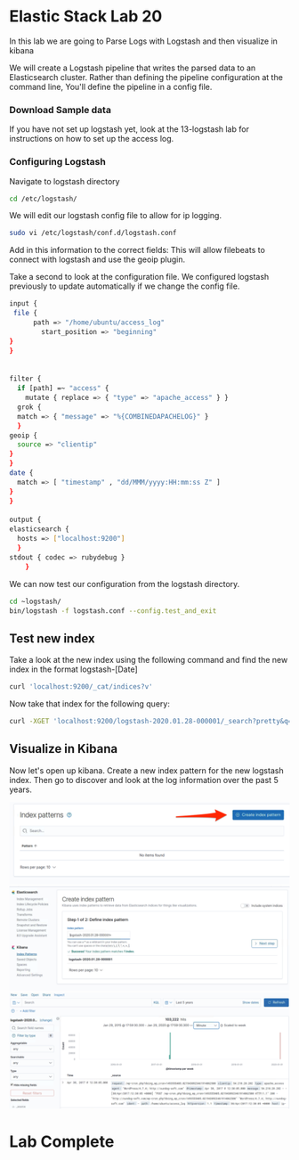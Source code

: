 # Elastic Stack Lab 20
In this lab we are going to Parse Logs with Logstash and then visualize in kibana


We will create a Logstash pipeline that  writes the parsed data to an Elasticsearch cluster.   Rather than defining the pipeline configuration at the command line, You'll define the pipeline in a config file.  

### Download Sample data
If you have not set up logstash yet, look at the 13-logstash lab for instructions on how to set up the access log.




### Configuring Logstash
Navigate to logstash directory
```bash
cd /etc/logstash/
```
We will edit our logstash config file to allow for ip logging.

```bash
sudo vi /etc/logstash/conf.d/logstash.conf
```

Add in this information to the correct fields: This will allow filebeats to connect with logstash and use the geoip plugin.

Take a second to look at the configuration file. We configured logstash previously to update automatically if we change the config file.

```bash
input {
 file {
      path => "/home/ubuntu/access_log"
        start_position => "beginning"
}
}


filter {
  if [path] =~ "access" {
    mutate { replace => { "type" => "apache_access" } }
  grok {
  match => { "message" => "%{COMBINEDAPACHELOG}" }
  }
geoip {
  source => "clientip"
}
}
date {
  match => [ "timestamp" , "dd/MMM/yyyy:HH:mm:ss Z" ]
}
}

output {
elasticsearch {
  hosts => ["localhost:9200"]
  }
stdout { codec => rubydebug }
    }
```

We can now test our configuration from the logstash directory.
```bash
cd ~logstash/
bin/logstash -f logstash.conf --config.test_and_exit
```

## Test new index
Take a look at the new index using the following command and find the new index in the format logstash-[Date]
```bash
curl 'localhost:9200/_cat/indices?v'
```
Now take that index for the following query:

```bash
curl -XGET 'localhost:9200/logstash-2020.01.28-000001/_search?pretty&q=response=200'

```

## Visualize in Kibana
Now let's open up kibana. Create a new index pattern for the new logstash index. Then go to discover and look at the log information over the past 5 years.

![](index/kibana-3.png)
![](index/kibana-4.png)
![](index/kibana-5.png)

# Lab Complete
